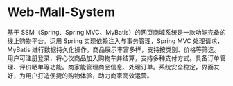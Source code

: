 # Web-Mall-System
基于 SSM（Spring、Spring MVC、MyBatis）的网页商城系统是一款功能完备的线上购物平台。运用 Spring 实现依赖注入与事务管理，Spring MVC 处理请求，MyBatis 进行数据持久化操作。商品展示丰富多样，支持按类别、价格等筛选。用户可注册登录，将心仪商品加入购物车并结算，支持多种支付方式。具备订单管理、评价晒单等功能。商家能管理商品信息、处理订单。系统安全稳定，界面友好，为用户打造便捷的购物体验，助力商家高效运营。 
